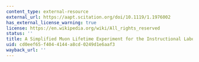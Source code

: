 ```yaml
---
content_type: external-resource
external_url: https://aapt.scitation.org/doi/10.1119/1.1976002
has_external_license_warning: true
license: https://en.wikipedia.org/wiki/All_rights_reserved
status: ''
title: A Simplified Muon Lifetime Experiment for the Instructional Laboratory
uid: cd0eef65-f404-4144-a8cd-0249d1e6aaf3
wayback_url: ''
---
```

